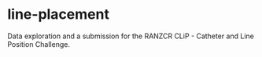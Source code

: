 # line-placement

Data exploration and a submission for the RANZCR CLiP - Catheter and Line Position Challenge.
